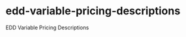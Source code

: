 edd-variable-pricing-descriptions
=================================

EDD Variable Pricing Descriptions